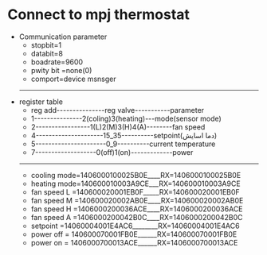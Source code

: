 # Connect to mpj thermostat
 - Communication parameter
   - stopbit=1
   - databit=8
   - boadrate=9600 
   - pwity bit =none(0)
   - comport=device msnsger
   ------------------------------------------------
 - register table 
   - reg add---------------reg valve-----------parameter
    - 1---------------2(coling)3(heating)---mode(sensor mode)
    - 2-----------------1(L)2(M)3(H)4(A)--------fan speed
    - 4---------------------15_35----------setpoint(دما اسایش)
    - 5----------------------0_9----------current temperature
    - 7-------------------0(off)1(on)-------------power
    --------------------------------------------------
   - cooling mode=1406000100025B0E____RX=1406000100025B0E
   - heating mode=140600010003A9CE___RX=140600010003A9CE
   - fan speed L =140600020001EB0F_____RX=140600020001EB0F
   - fan speed M =140600020002AB0E____RX=140600020002AB0E
   - fan speed H =1406000200036ACE____RX=1406000200036ACE
   - fan speed A =1406000200042B0C____RX=1406000200042B0C
   - setpoint =14060004001E4AC6________RX=14060004001E4AC6
   - power off = 140600070001FB0E______RX=140600070001FB0E
   - power on = 1406000700013ACE______RX=1406000700013ACE